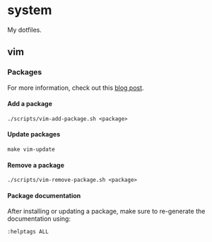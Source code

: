 # system

My dotfiles.

## vim

### Packages

For more information, check out this [blog post](https://shapeshed.com/vim-packages/).

#### Add a package

    ./scripts/vim-add-package.sh <package>

#### Update packages

    make vim-update

#### Remove a package

    ./scripts/vim-remove-package.sh <package>

#### Package documentation

After installing or updating a package, make sure to re-generate the
documentation using:

    :helptags ALL

